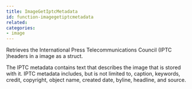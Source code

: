 ```yaml
---
title: ImageGetIptcMetadata
id: function-imagegetiptcmetadata
related:
categories:
- image
---
```


Retrieves the International Press Telecommunications Council (IPTC )headers in a image as a struct.

The IPTC metadata contains text that describes the image that is stored with it. IPTC metadata includes, but is not limited to, caption, keywords, credit, copyright, object name, created date, byline, headline, and source.
